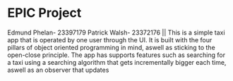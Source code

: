 # EPIC Project
Edmund Phelan- 23397179
Patrick Walsh- 23372176 ||
This is a simple taxi app that is operated by one user through the UI. It is built with the four pillars of object oriented programming in mind, aswell as sticking to the open-close principle.
The app has supports features such as searching for a taxi using a searching algorithm that gets incrementally bigger each time, aswell as an observer that updates
